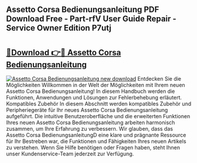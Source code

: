 ## Assetto Corsa Bedienungsanleitung PDF Download Free - Part-rfV User Guide Repair - Service Owner Edition P7utj

# <h2><a href="http://df4bbv5.blite.top/?on=Assetto+Corsa+Bedienungsanleitung">🔗Download 👉🔴 Assetto Corsa Bedienungsanleitung</a></h2>

[![Assetto Corsa Bedienungsanleitung new download](https://i.imgur.com/lujVjoI.png)](http://df4bbv5.blite.top/?on=Assetto+Corsa+Bedienungsanleitung)
Entdecken Sie die Möglichkeiten Willkommen in der Welt der Möglichkeiten mit Ihrem neuen Assetto Corsa Bedienungsanleitung! In diesem Handbuch werden die Funktionen, Anwendungen und Lösungen zur Fehlerbehebung erläutert. Kompatibles Zubehör In diesem Abschnitt werden kompatibles Zubehör und Peripheriegeräte für Ihr neues Assetto Corsa Bedienungsanleitung aufgeführt. Die intuitive Benutzeroberfläche und die erweiterten Funktionen Ihres neuen Assetto Corsa Bedienungsanleitung arbeiten harmonisch zusammen, um Ihre Erfahrung zu verbessern. Wir glauben, dass das Assetto Corsa BedienungsanleitungD eine klare und prägnante Ressource für Ihr Bestreben war, die Funktionen und Fähigkeiten Ihres neuen Artikels zu verstehen. Wenn Sie Hilfe benötigen oder Fragen haben, steht Ihnen unser Kundenservice-Team jederzeit zur Verfügung.
